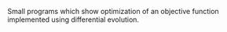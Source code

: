 Small programs which show optimization of an objective function implemented using differential evolution.
